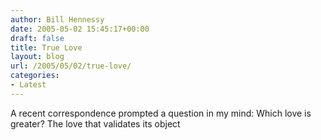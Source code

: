 ```yaml
---
author: Bill Hennessy
date: 2005-05-02 15:45:17+00:00
draft: false
title: True Love
layout: blog
url: /2005/05/02/true-love/
categories:
- Latest
---
```


A recent correspondence prompted a question in my mind: Which love is greater? The love that validates its object
